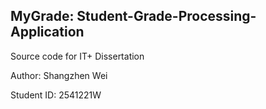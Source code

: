 ## MyGrade: Student-Grade-Processing-Application

Source code for IT+ Dissertation

Author: Shangzhen Wei

Student ID: 2541221W